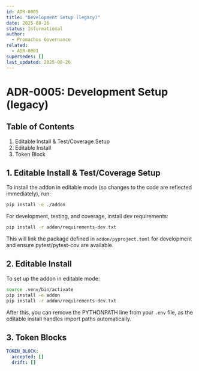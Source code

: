 ```yaml
---
id: ADR-0005
title: "Development Setup (legacy)"
date: 2025-08-26
status: Informational
author:
  - Promachos Governance
related:
  - ADR-0001
supersedes: []
last_updated: 2025-08-26
---
```


# ADR-0005: Development Setup (legacy)

## Table of Contents
1. Editable Install & Test/Coverage Setup
2. Editable Install
3. Token Block

## 1. Editable Install & Test/Coverage Setup

To install the addon in editable mode (so changes to the code are reflected immediately), run:

```sh
pip install -e ./addon
```

For development, testing, and coverage, install dev requirements:

```sh
pip install -r addon/requirements-dev.txt
```

This will link the package defined in `addon/pyproject.toml` for development and ensure pytest/pytest-cov are available.

## 2. Editable Install

To set up the addon in editable mode:

```sh
source .venv/bin/activate
pip install -e addon
pip install -r addon/requirements-dev.txt
```

After this, you can remove the PYTHONPATH line from your `.env` file, as the editable install handles import paths automatically.

## 3. Token Blocks

```yaml
TOKEN_BLOCK:
  accepted: []
  drift: []
```
